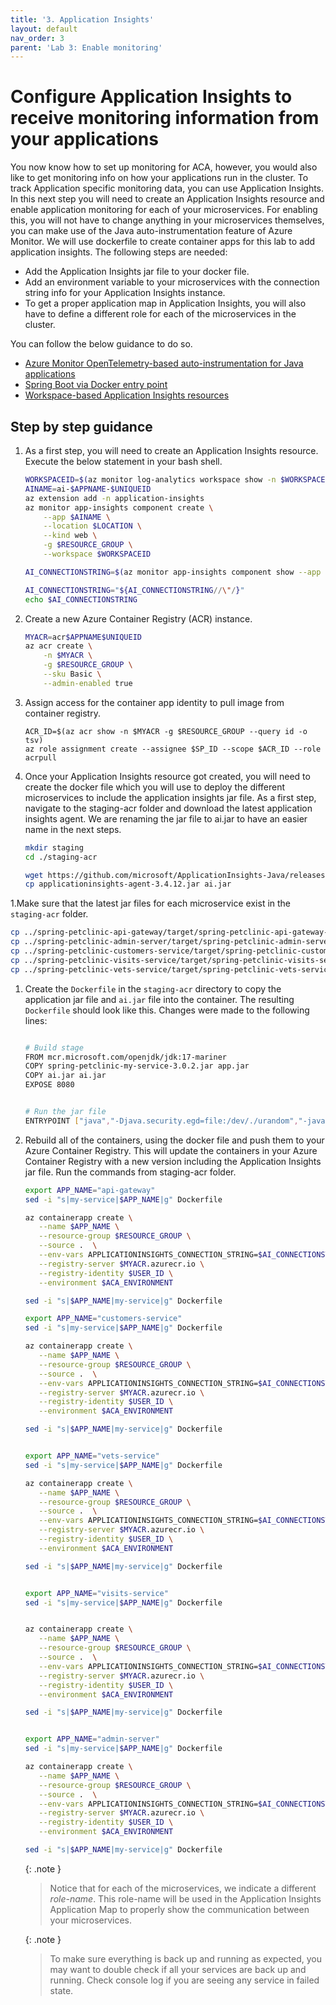 ```yaml
---
title: '3. Application Insights'
layout: default
nav_order: 3
parent: 'Lab 3: Enable monitoring'
---
```


# Configure Application Insights to receive monitoring information from your applications

You now know how to set up monitoring for ACA, however, you would also like to get monitoring info on how your applications run in the cluster. To track Application specific monitoring data, you can use Application Insights.
In this next step you will need to create an Application Insights resource and enable application monitoring for each of your microservices. For enabling this, you will not have to change anything in your microservices themselves, you can make use of the Java auto-instrumentation feature of Azure Monitor. We will use dockerfile to create container apps for this lab to add application insights. The following steps are needed: 

- Add the Application Insights jar file to your docker file.
- Add an environment variable to your microservices with the connection string info for your Application Insights instance. 
- To get a proper application map in Application Insights, you will also have to define a different role for each of the microservices in the cluster. 

You can follow the below guidance to do so.

- [Azure Monitor OpenTelemetry-based auto-instrumentation for Java applications](https://learn.microsoft.com/azure/azure-monitor/app/java-in-process-agent)
- [Spring Boot via Docker entry point](https://learn.microsoft.com/azure/azure-monitor/app/java-spring-boot#spring-boot-via-docker-entry-point)
- [Workspace-based Application Insights resources](https://learn.microsoft.com/azure/azure-monitor/app/create-workspace-resource#create-a-resource-automatically)

## Step by step guidance

1. As a first step, you will need to create an Application Insights resource. Execute the below statement in your bash shell.

   ```bash
   WORKSPACEID=$(az monitor log-analytics workspace show -n $WORKSPACE -g $RESOURCE_GROUP --query id -o tsv)
   AINAME=ai-$APPNAME-$UNIQUEID
   az extension add -n application-insights
   az monitor app-insights component create \
       --app $AINAME \
       --location $LOCATION \
       --kind web \
       -g $RESOURCE_GROUP \
       --workspace $WORKSPACEID
   
   AI_CONNECTIONSTRING=$(az monitor app-insights component show --app $AINAME -g $RESOURCE_GROUP --query connectionString)
   
   AI_CONNECTIONSTRING="${AI_CONNECTIONSTRING//\"/}"
   echo $AI_CONNECTIONSTRING
   ```


1. Create a new Azure Container Registry (ACR) instance.

   ```bash
   MYACR=acr$APPNAME$UNIQUEID
   az acr create \
       -n $MYACR \
       -g $RESOURCE_GROUP \
       --sku Basic \
       --admin-enabled true
   ```
1. Assign access for the container app identity to pull image from container registry.

   ```
   ACR_ID=$(az acr show -n $MYACR -g $RESOURCE_GROUP --query id -o tsv)
   az role assignment create --assignee $SP_ID --scope $ACR_ID --role acrpull

   ```
1. Once your Application Insights resource got created, you will need to create the docker file which you will use to deploy the different microservices to include the application insights jar file. As a first step, navigate to the staging-acr folder and download the latest application insights agent. We are renaming the jar file to ai.jar to have an easier name in the next steps.

   ```bash
   mkdir staging
   cd ./staging-acr
   
   wget https://github.com/microsoft/ApplicationInsights-Java/releases/download/3.4.12/applicationinsights-agent-3.4.12.jar
   cp applicationinsights-agent-3.4.12.jar ai.jar
   ```

1.Make sure that the latest jar files for each microservice exist in the `staging-acr` folder.

   ```bash
   cp ../spring-petclinic-api-gateway/target/spring-petclinic-api-gateway-$VERSION.jar spring-petclinic-api-gateway-$VERSION.jar
   cp ../spring-petclinic-admin-server/target/spring-petclinic-admin-server-$VERSION.jar spring-petclinic-admin-server-$VERSION.jar
   cp ../spring-petclinic-customers-service/target/spring-petclinic-customers-service-$VERSION.jar spring-petclinic-customers-service-$VERSION.jar
   cp ../spring-petclinic-visits-service/target/spring-petclinic-visits-service-$VERSION.jar spring-petclinic-visits-service-$VERSION.jar
   cp ../spring-petclinic-vets-service/target/spring-petclinic-vets-service-$VERSION.jar spring-petclinic-vets-service-$VERSION.jar
   ```

1. Create the `Dockerfile` in the `staging-acr` directory to copy the application jar file and `ai.jar` file into the container. The resulting `Dockerfile` should look like this. Changes were made to the following lines:
   
   ```bash
   
   # Build stage
   FROM mcr.microsoft.com/openjdk/jdk:17-mariner
   COPY spring-petclinic-my-service-3.0.2.jar app.jar
   COPY ai.jar ai.jar
   EXPOSE 8080


   # Run the jar file
   ENTRYPOINT ["java","-Djava.security.egd=file:/dev/./urandom","-javaagent:/ai.jar","-jar","/app.jar"]

   ```

1. Rebuild all of the containers, using the docker file and push them to your Azure Container Registry. This will update the containers in your Azure Container Registry with a new version including the Application Insights jar file. Run the commands from staging-acr folder.

   ```bash
   export APP_NAME="api-gateway"
   sed -i "s|my-service|$APP_NAME|g" Dockerfile
   
   az containerapp create \
      --name $APP_NAME \
      --resource-group $RESOURCE_GROUP \
      --source .  \
      --env-vars APPLICATIONINSIGHTS_CONNECTION_STRING=$AI_CONNECTIONSTRING APPLICATIONINSIGHTS_CONFIGURATION_CONTENT='{"role": {"name": "api-gateway"}}' InstrumentationKey=$AI_CONNECTIONSTRING \
      --registry-server $MYACR.azurecr.io \
      --registry-identity $USER_ID \
      --environment $ACA_ENVIRONMENT

   sed -i "s|$APP_NAME|my-service|g" Dockerfile

   export APP_NAME="customers-service"
   sed -i "s|my-service|$APP_NAME|g" Dockerfile

   az containerapp create \
      --name $APP_NAME \
      --resource-group $RESOURCE_GROUP \
      --source .  \
      --env-vars APPLICATIONINSIGHTS_CONNECTION_STRING=$AI_CONNECTIONSTRING APPLICATIONINSIGHTS_CONFIGURATION_CONTENT='{"role": {"name": "customers-service"}}' InstrumentationKey=$AI_CONNECTIONSTRING \
      --registry-server $MYACR.azurecr.io \
      --registry-identity $USER_ID \
      --environment $ACA_ENVIRONMENT

   sed -i "s|$APP_NAME|my-service|g" Dockerfile


   export APP_NAME="vets-service"
   sed -i "s|my-service|$APP_NAME|g" Dockerfile
   
   az containerapp create \
      --name $APP_NAME \
      --resource-group $RESOURCE_GROUP \
      --source .  \
      --env-vars APPLICATIONINSIGHTS_CONNECTION_STRING=$AI_CONNECTIONSTRING APPLICATIONINSIGHTS_CONFIGURATION_CONTENT='{"role": {"name": "vets-service"}}' InstrumentationKey=$AI_CONNECTIONSTRING \
      --registry-server $MYACR.azurecr.io \
      --registry-identity $USER_ID \
      --environment $ACA_ENVIRONMENT

   sed -i "s|$APP_NAME|my-service|g" Dockerfile


   export APP_NAME="visits-service"
   sed -i "s|my-service|$APP_NAME|g" Dockerfile


   az containerapp create \
      --name $APP_NAME \
      --resource-group $RESOURCE_GROUP \
      --source .  \
      --env-vars APPLICATIONINSIGHTS_CONNECTION_STRING=$AI_CONNECTIONSTRING APPLICATIONINSIGHTS_CONFIGURATION_CONTENT='{"role": {"name": "visits-service"}}' InstrumentationKey=$AI_CONNECTIONSTRING \
      --registry-server $MYACR.azurecr.io \
      --registry-identity $USER_ID \
      --environment $ACA_ENVIRONMENT

   sed -i "s|$APP_NAME|my-service|g" Dockerfile


   export APP_NAME="admin-server"
   sed -i "s|my-service|$APP_NAME|g" Dockerfile

   az containerapp create \
      --name $APP_NAME \
      --resource-group $RESOURCE_GROUP \
      --source .  \
      --env-vars APPLICATIONINSIGHTS_CONNECTION_STRING=$AI_CONNECTIONSTRING APPLICATIONINSIGHTS_CONFIGURATION_CONTENT='{"role": {"name": "admin-server"}}' InstrumentationKey=$AI_CONNECTIONSTRING \
      --registry-server $MYACR.azurecr.io \
      --registry-identity $USER_ID \
      --environment $ACA_ENVIRONMENT

   sed -i "s|$APP_NAME|my-service|g" Dockerfile
   ```



   {: .note }
   > Notice that for each of the microservices, we indicate a different _role-name_. This role-name will be used in the Application Insights Application Map to properly show the communication between your microservices.


   {: .note }
   > To make sure everything is back up and running as expected, you may want to double check if all your services are back up and running. Check console log if you are seeing any service in failed state.
